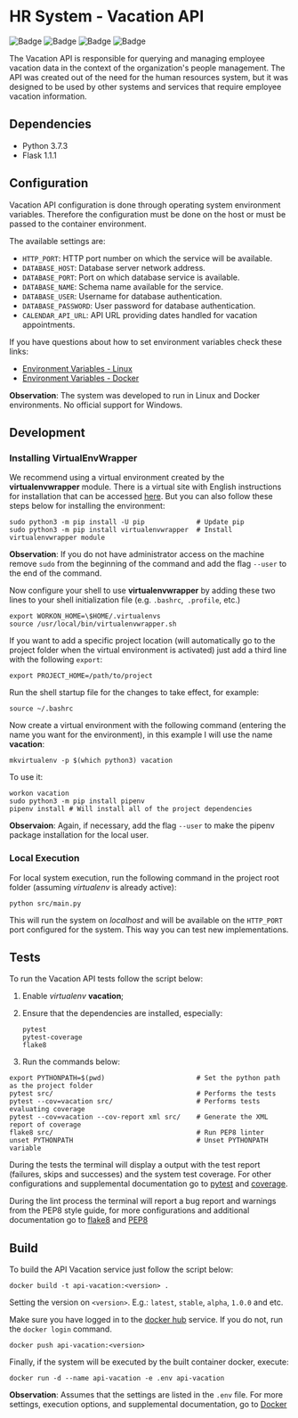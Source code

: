 # HR System - Vacation API

![Badge](https://img.shields.io/badge/example-ok-brightgreen?style=flat-square)
![Badge](https://img.shields.io/badge/build-ok-brightgreen?style=flat-square)
![Badge](https://img.shields.io/badge/tests-ok-brightgreen?style=flat-square)
![Badge](https://img.shields.io/badge/quality-50%25-orange?style=flat-square)

The Vacation API is responsible for querying and managing employee vacation data in the context of the organization's people management.
The API was created out of the need for the human resources system, but it was designed to be used by other systems and services that require employee vacation information.

## Dependencies

- Python 3.7.3
- Flask 1.1.1

## Configuration

Vacation API configuration is done through operating system environment variables. Therefore the configuration must be done on the host or must be passed to the container environment.

The available settings are:

- `HTTP_PORT`: HTTP port number on which the service will be available.
- `DATABASE_HOST`: Database server network address.
- `DATABASE_PORT`: Port on which database service is available.
- `DATABASE_NAME`: Schema name available for the service.
- `DATABASE_USER`: Username for database authentication.
- `DATABASE_PASSWORD`: User password for database authentication.
- `CALENDAR_API_URL`: API URL providing dates handled for vacation appointments.

If you have questions about how to set environment variables check these links:

- [Environment Variables - Linux](https://www.digitalocean.com/community/tutorials/how-to-read-and-set-environmental-and-shell-variables-on-a-linux-vps)
- [Environment Variables - Docker](https://serverascode.com/2014/05/29/environment-variables-with-docker.html)

**Observation**: The system was developed to run in Linux and Docker environments. No official support for Windows.

## Development

### Installing VirtualEnvWrapper

We recommend using a virtual environment created by the __virtualenvwrapper__ module. There is a virtual site with English instructions for installation that can be accessed [here](https://virtualenvwrapper.readthedocs.io/en/latest/install.html). But you can also follow these steps below for installing the environment:

```shell
sudo python3 -m pip install -U pip             # Update pip
sudo python3 -m pip install virtualenvwrapper  # Install virtualenvwrapper module
```

**Observation**: If you do not have administrator access on the machine remove `sudo` from the beginning of the command and add the flag `--user` to the end of the command.

Now configure your shell to use **virtualenvwrapper** by adding these two lines to your shell initialization file (e.g. `.bashrc`,` .profile`, etc.)

```shell
export WORKON_HOME=\$HOME/.virtualenvs
source /usr/local/bin/virtualenvwrapper.sh
```

If you want to add a specific project location (will automatically go to the project folder when the virtual environment is activated) just add a third line with the following `export`:

```shell
export PROJECT_HOME=/path/to/project
```

Run the shell startup file for the changes to take effect, for example:

```shell
source ~/.bashrc
```

Now create a virtual environment with the following command (entering the name you want for the environment), in this example I will use the name **vacation**:

```shell
mkvirtualenv -p $(which python3) vacation
```

To use it:

```shell
workon vacation
sudo python3 -m pip install pipenv
pipenv install # Will install all of the project dependencies
```

**Observaion**: Again, if necessary, add the flag `--user` to make the pipenv package installation for the local user.

### Local Execution

For local system execution, run the following command in the project root folder (assuming _virtualenv_ is already active):

```shell
python src/main.py
```

This will run the system on _localhost_ and will be available on the `HTTP_PORT` port configured for the system. This way you can test new implementations.

## Tests

To run the Vacation API tests follow the script below:

1.  Enable _virtualenv_ **vacation**;
2.  Ensure that the dependencies are installed, especially:

        pytest
        pytest-coverage
        flake8

3.  Run the commands below:

```shell
export PYTHONPATH=$(pwd)                       # Set the python path as the project folder
pytest src/                                    # Performs the tests
pytest --cov=vacation src/                     # Performs tests evaluating coverage
pytest --cov=vacation --cov-report xml src/    # Generate the XML report of coverage
flake8 src/                                    # Run PEP8 linter
unset PYTHONPATH                               # Unset PYTHONPATH variable
```

During the tests the terminal will display a output with the test report (failures, skips and successes) and the system test coverage. For other configurations and supplemental documentation go to [pytest](https://pytest.org/en/latest/) and [coverage](https://pytest-cov.readthedocs.io/en/latest/).

During the lint process the terminal will report a bug report and warnings from the PEP8 style guide, for more configurations and additional documentation go to [flake8](http://flake8.pycqa.org/en/latest/index.html#quickstart) and [PEP8](https://www.python.org/dev/peps/pep-0008/)

## Build

To build the API Vacation service just follow the script below:

```shell
docker build -t api-vacation:<version> .
```

Setting the version on `<version>`. E.g.: `latest`, `stable`, `alpha`, `1.0.0` and etc.

Make sure you have logged in to the [docker hub](https://hub.docker.com/) service. If you do not, run the `docker login` command.

```shell
docker push api-vacation:<version>
```

Finally, if the system will be executed by the built container docker, execute:

```shell
docker run -d --name api-vacation -e .env api-vacation
```

**Observation**: Assumes that the settings are listed in the `.env` file. For more settings, execution options, and supplemental documentation, go to [Docker](https://docs.docker.com/)
